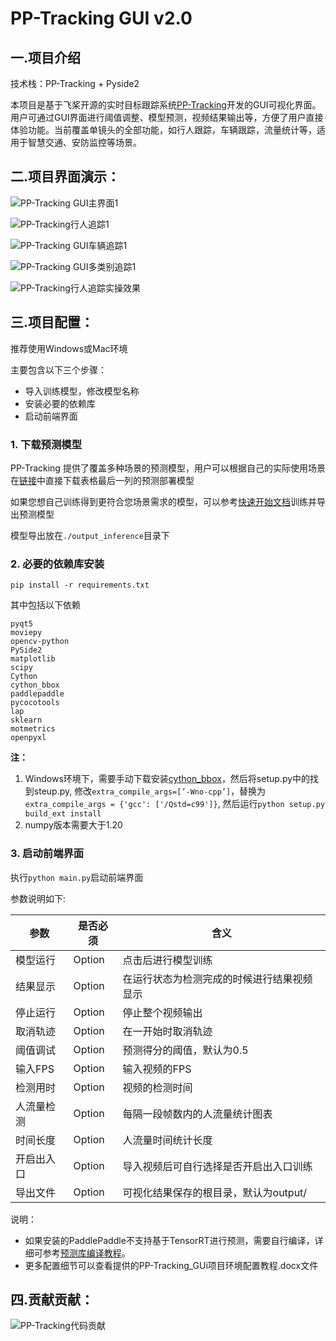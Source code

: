 # PP-Tracking GUI v2.0

## 一.项目介绍

技术栈：PP-Tracking + Pyside2

本项目是基于飞桨开源的实时目标跟踪系统[PP-Tracking](https://github.com/PaddlePaddle/PaddleDetection/blob/develop/deploy/pptracking)开发的GUI可视化界面。用户可通过GUI界面进行阈值调整、模型预测，视频结果输出等，方便了用户直接体验功能。当前覆盖单镜头的全部功能，如行人跟踪，车辆跟踪，流量统计等，适用于智慧交通、安防监控等场景。

## 二.项目界面演示：

![PP-Tracking GUI主界面1](https://gitee.com/hchhtc123/picture/raw/master/typora/PP-Tracking%20GUI%E4%B8%BB%E7%95%8C%E9%9D%A21.png)

![PP-Tracking行人追踪1](https://gitee.com/hchhtc123/picture/raw/master/typora/PP-Tracking%E8%A1%8C%E4%BA%BA%E8%BF%BD%E8%B8%AA1.png)

![PP-Tracking GUI车辆追踪1](https://gitee.com/hchhtc123/picture/raw/master/typora/PP-Tracking%20GUI%E8%BD%A6%E8%BE%86%E8%BF%BD%E8%B8%AA1.png)

![PP-Tracking GUI多类别追踪1](https://gitee.com/hchhtc123/picture/raw/master/typora/PP-Tracking%20GUI%E5%A4%9A%E7%B1%BB%E5%88%AB%E8%BF%BD%E8%B8%AA1.png)

![PP-Tracking行人追踪实操效果](https://gitee.com/hchhtc123/picture/raw/master/typora/PP-Tracking%E8%A1%8C%E4%BA%BA%E8%BF%BD%E8%B8%AA%E5%AE%9E%E6%93%8D%E6%95%88%E6%9E%9C.png)

## 三.项目配置：

推荐使用Windows或Mac环境

主要包含以下三个步骤：

- 导入训练模型，修改模型名称
- 安装必要的依赖库
- 启动前端界面

### 1. 下载预测模型

PP-Tracking 提供了覆盖多种场景的预测模型，用户可以根据自己的实际使用场景在[链接](https://github.com/PaddlePaddle/PaddleDetection/blob/develop/deploy/pptracking/README.md#%E4%BA%8C%E7%AE%97%E6%B3%95%E4%BB%8B%E7%BB%8D)中直接下载表格最后一列的预测部署模型

如果您想自己训练得到更符合您场景需求的模型，可以参考[快速开始文档](https://github.com/PaddlePaddle/PaddleDetection/blob/develop/configs/mot/fairmot/README_cn.md#%E5%BF%AB%E9%80%9F%E5%BC%80%E5%A7%8B)训练并导出预测模型

模型导出放在`./output_inference`目录下


### 2. 必要的依赖库安装

```
pip install -r requirements.txt
```
其中包括以下依赖

```
pyqt5
moviepy
opencv-python
PySide2
matplotlib
scipy
Cython
cython_bbox
paddlepaddle
pycocotools
lap
sklearn
motmetrics
openpyxl
```

**注：**

1. Windows环境下，需要手动下载安装[cython_bbox](https://pypi.org/project/pip/)，然后将setup.py中的找到steup.py, 修改`extra_compile_args=[’-Wno-cpp’]`，替换为`extra_compile_args = {'gcc': ['/Qstd=c99']}`, 然后运行`python setup.py build_ext install`
2. numpy版本需要大于1.20

### 3. 启动前端界面

执行`python main.py`启动前端界面


参数说明如下:

| 参数       | 是否必须 | 含义                                     |
| ---------- | -------- | ---------------------------------------- |
| 模型运行   | Option   | 点击后进行模型训练                       |
| 结果显示   | Option   | 在运行状态为检测完成的时候进行结果视频显示 |
| 停止运行   | Option   | 停止整个视频输出                         |
| 取消轨迹   | Option   | 在一开始时取消轨迹                       |
| 阈值调试   | Option   | 预测得分的阈值，默认为0.5                |
| 输入FPS    | Option   | 输入视频的FPS                                |
| 检测用时   | Option   | 视频的检测时间                           |
| 人流量检测 | Option   | 每隔一段帧数内的人流量统计图表           |
| 时间长度   | Option   | 人流量时间统计长度                       |
| 开启出入口 | Option   | 导入视频后可自行选择是否开启出入口训练   |
| 导出文件   | Option   | 可视化结果保存的根目录，默认为output/    |


说明：

- 如果安装的PaddlePaddle不支持基于TensorRT进行预测，需要自行编译，详细可参考[预测库编译教程](https://paddleinference.paddlepaddle.org.cn/user_guides/source_compile.html)。
- 更多配置细节可以查看提供的PP-Tracking_GUi项目环境配置教程.docx文件

## 四.贡献贡献：

![PP-Tracking代码贡献](https://gitee.com/hchhtc123/picture/raw/master/typora/PP-Tracking%E4%BB%A3%E7%A0%81%E8%B4%A1%E7%8C%AE.png)

